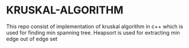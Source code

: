 # KRUSKAL-ALGORITHM
This repo consist of implementation of kruskal algorithm in c++ which is used for finding min spanning tree. Heapsort is used for extracting min edge out of edge set
